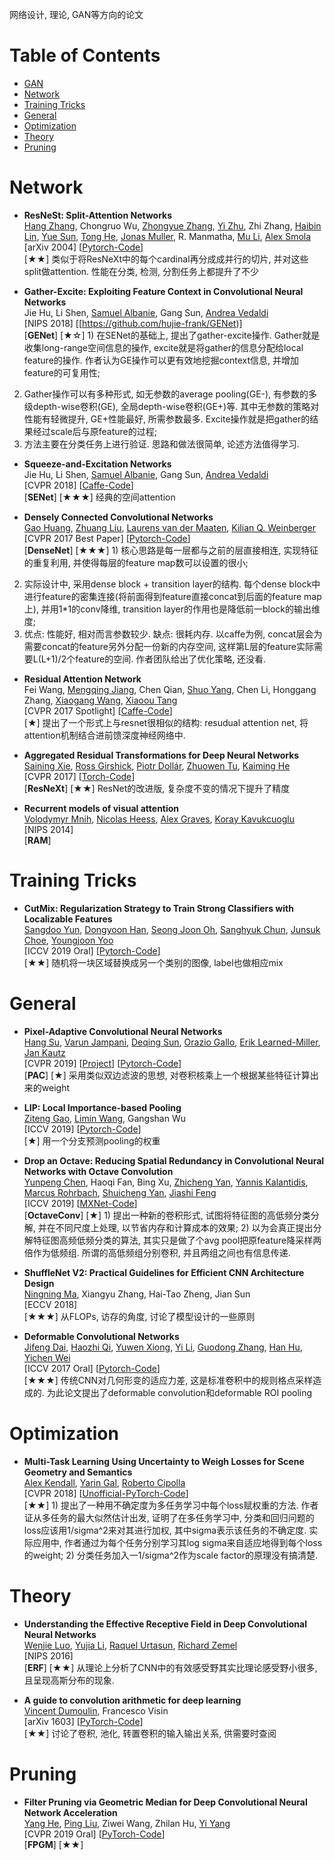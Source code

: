 网络设计, 理论, GAN等方向的论文

# Table of Contents
- <a href='GAN.md'> GAN </a>
- [Network](#network)
- [Training Tricks](#training-tricks)
- [General](#general)
- [Optimization](#optimization)
- [Theory](#theory)
- [Pruning](#pruning)
  
# Network
- **ResNeSt: Split-Attention Networks** <Br>
[Hang Zhang](https://hangzhang.org/), Chongruo Wu, [Zhongyue Zhang](http://zhongyuezhang.com/), [Yi Zhu](https://sites.google.com/view/yizhu/home), Zhi Zhang, [Haibin Lin](https://sites.google.com/view/haibinlin/), [Yue Sun](https://aptsunny.github.io/), [Tong He](https://hetong007.github.io/), [Jonas Muller](https://people.csail.mit.edu/jonasmueller/), R. Manmatha, [Mu Li](https://www.cs.cmu.edu/~muli/), [Alex Smola](http://alex.smola.org/) <Br>
[arXiv 2004] [[Pytorch-Code](https://github.com/zhanghang1989/ResNeSt)] <Br>
[★★] 类似于将ResNeXt中的每个cardinal再分成成并行的切片, 并对这些split做attention. 性能在分类, 检测, 分割任务上都提升了不少

- **Gather-Excite: Exploiting Feature Context in Convolutional Neural Networks** <Br>
Jie Hu, Li Shen, [Samuel Albanie](http://www.robots.ox.ac.uk/~albanie/), Gang Sun, [Andrea Vedaldi](http://www.robots.ox.ac.uk/~vedaldi/) <Br>
[NIPS 2018] [[https://github.com/hujie-frank/GENet)] <Br>
[**GENet**] [★☆] 1) 在SENet的基础上, 提出了gather-excite操作. Gather就是收集long-range空间信息的操作, excite就是将gather的信息分配给local feature的操作. 作者认为GE操作可以更有效地挖掘context信息, 并增加feature的可复用性; 
2) Gather操作可以有多种形式, 如无参数的average pooling(GE-), 有参数的多级depth-wise卷积(GE), 全局depth-wise卷积(GE+)等. 其中无参数的策略对性能有轻微提升, GE+性能最好, 所需参数最多. Excite操作就是把gather的结果经过scale后与原feature的过程; 
3) 方法主要在分类任务上进行验证. 思路和做法很简单, 论述方法值得学习. <Br>

- **Squeeze-and-Excitation Networks** <Br>
Jie Hu, Li Shen, [Samuel Albanie](http://www.robots.ox.ac.uk/~albanie/), Gang Sun, [Andrea Vedaldi](http://www.robots.ox.ac.uk/~vedaldi/) <Br>
[CVPR 2018] [[Caffe-Code](https://github.com/hujie-frank/SENet)] <Br>
[**SENet**] [★★★] 经典的空间attention

- **Densely Connected Convolutional Networks** <Br>
[Gao Huang](http://www.cs.cornell.edu/~gaohuang/), [Zhuang Liu](https://liuzhuang13.github.io/), [Laurens van der Maaten](https://lvdmaaten.github.io/), [Kilian Q. Weinberger](http://www.cs.cornell.edu/~kilian/) <Br>
[CVPR 2017 Best Paper] [[Pytorch-Code](https://github.com/liuzhuang13/DenseNet)] <Br>
[**DenseNet**] [★★★] 1) 核心思路是每一层都与之前的层直接相连, 实现特征的重复利用, 并使得每层的feature map数可以设置的很小; 
2) 实际设计中, 采用dense block + transition layer的结构. 每个dense block中进行feature的密集连接(将前面得到feature直接concat到后面的feature map上), 并用1*1的conv降维, transition layer的作用也是降低前一block的输出维度; 
3) 优点: 性能好, 相对而言参数较少. 缺点: 很耗内存. 以caffe为例, concat层会为需要concat的feature另外分配一份新的内存空间, 这样第L层的feature实际需要L(L+1)/2个feature的空间. 作者团队给出了优化策略, 还没看. <Br>

- **Residual Attention Network** <Br>
Fei Wang, [Mengqing Jiang](https://github.com/Jmq14), Chen Qian, [Shuo Yang](http://shuoyang1213.me/), Chen Li, Honggang Zhang, [Xiaogang Wang](http://www.ee.cuhk.edu.hk/~xgwang/), [Xiaoou Tang](https://www.ie.cuhk.edu.hk/people/xotang.shtml) <Br>
[CVPR 2017 Spotlight] [[Caffe-Code](https://github.com/fwang91/residual-attention-network)] <Br>
[★] 提出了一个形式上与resnet很相似的结构: resudual attention net, 将attention机制结合进前馈深度神经网络中.

- **Aggregated Residual Transformations for Deep Neural Networks** <Br>
[Saining Xie](http://vcl.ucsd.edu/~sxie/), [Ross Girshick](http://www.rossgirshick.info/), [Piotr Dollár](https://pdollar.github.io/), [Zhuowen Tu](http://pages.ucsd.edu/~ztu/), [Kaiming He](http://kaiminghe.com/)  <Br>
[CVPR 2017] [[Torch-Code](https://github.com/facebookresearch/ResNeXt)] <Br>
[**ResNeXt**] [★★] ResNet的改进版, 复杂度不变的情况下提升了精度

- **Recurrent models of visual attention** <Br>
[Volodymyr Mnih](https://www.cs.toronto.edu/~vmnih/), [Nicolas Heess](http://homepages.inf.ed.ac.uk/s0677090/), [Alex Graves](https://www.cs.toronto.edu/~graves/), [Koray Kavukcuoglu](http://koray.kavukcuoglu.org/) <Br>
[NIPS 2014] <Br>
[**RAM**]




# Training Tricks	
- **CutMix: Regularization Strategy to Train Strong Classifiers with Localizable Features** <Br>
[Sangdoo Yun](https://sangdooyun.github.io/), [Dongyoon Han](https://sites.google.com/site/dyhan0920/), [Seong Joon Oh](https://coallaoh.github.io//), [Sanghyuk Chun](https://sanghyukchun.github.io/home/), [Junsuk Choe](https://sites.google.com/site/junsukchoe/), [Youngjoon Yoo](https://yjyoo3312.github.io/) <Br>
[ICCV 2019 Oral] [[Pytorch-Code](https://github.com/clovaai/CutMix-PyTorch)] <Br>
[★★] 随机将一块区域替换成另一个类别的图像, label也做相应mix


# General
- **Pixel-Adaptive Convolutional Neural Networks** <Br>
[Hang Su](https://suhangpro.github.io/), [Varun Jampani](https://varunjampani.github.io/), [Deqing Sun](https://deqings.github.io/), [Orazio Gallo](https://research.nvidia.com/person/orazio-gallo), [Erik Learned-Miller](https://people.cs.umass.edu/~elm/), [Jan Kautz](https://jankautz.com/) <Br>
[CVPR 2019] [[Project](https://suhangpro.github.io/pac/)] [[Pytorch-Code](https://github.com/NVlabs/pacnet)] <Br>
[**PAC**] [★] 采用类似双边滤波的思想, 对卷积核乘上一个根据某些特征计算出来的weight

- **LIP: Local Importance-based Pooling** <Br>
[Ziteng Gao](https://sebgao.github.io/), [Limin Wang](http://wanglimin.github.io/), Gangshan Wu <Br>
[ICCV 2019] [[Pytorch-Code](https://github.com/sebgao/LIP)] <Br>
[★]  用一个分支预测pooling的权重


- **Drop an Octave: Reducing Spatial Redundancy in Convolutional Neural Networks with Octave Convolution** <Br>
[Yunpeng Chen](https://cypw.github.io/), Haoqi Fan, Bing Xu, [Zhicheng Yan](https://sites.google.com/view/zhicheng-yan), [Yannis Kalantidis](http://www.skamalas.com/), [Marcus Rohrbach](http://rohrbach.vision/), [Shuicheng Yan](https://www.ece.nus.edu.sg/stfpage/eleyans/), [Jiashi Feng](https://sites.google.com/site/jshfeng/) <Br>
[ICCV 2019] [[MXNet-Code](https://github.com/facebookresearch/OctConv)] <Br>
[**OctaveConv**] [★]   1) 提出一种新的卷积形式, 试图将特征图的高低频分类分解, 并在不同尺度上处理, 以节省内存和计算成本的效果;
  2) 以为会真正提出分解特征图高频低频分类的算法, 其实只是做了个avg pool把原feature降采样两倍作为低频组. 所谓的高低频组分别卷积, 并且两组之间也有信息传递.

- **ShuffleNet V2: Practical Guidelines for Efficient CNN Architecture Design** <Br>
[Ningning Ma](https://nmaac.github.io/home/), Xiangyu Zhang, Hai-Tao Zheng, Jian Sun <Br>
[ECCV 2018]  <Br>
[★★★] 从FLOPs, 访存的角度, 讨论了模型设计的一些原则

- **Deformable Convolutional Networks** <Br>
[Jifeng Dai](http://www.jifengdai.org/), [Haozhi Qi](http://haozhi.io/), [Yuwen Xiong](http://www.cs.toronto.edu/~yuwen/), [Yi Li](https://liyi14.github.io/), [Guodong Zhang](http://www.cs.toronto.edu/~gdzhang/), [Han Hu](https://sites.google.com/site/hanhushomepage/), [Yichen Wei](https://www.microsoft.com/en-us/research/people/yichenw/) <Br>
[ICCV 2017 Oral] [[Pytorch-Code](https://github.com/msracver/Deformable-ConvNets)] <Br>
[★★★]  传统CNN对几何形变的适应力差, 这是标准卷积中的规则格点采样造成的. 为此论文提出了deformable convolution和deformable ROI pooling



# Optimization
- **Multi-Task Learning Using Uncertainty to Weigh Losses for Scene Geometry and Semantics** <Br>
[Alex Kendall](https://alexgkendall.com/), [Yarin Gal](http://www.cs.ox.ac.uk/people/yarin.gal/website/), [Roberto Cipolla](https://mi.eng.cam.ac.uk/~cipolla/) <Br>
[CVPR 2018] [[Unofficial-PyTorch-Code](https://github.com/ranandalon/mtl)] <Br>
[★★] 1) 提出了一种用不确定度为多任务学习中每个loss赋权重的方法. 作者证从多任务的最大似然估计出发, 证明了在多任务学习中, 分类和回归问题的loss应该用1/sigma^2来对其进行加权, 其中sigma表示该任务的不确定度. 实际应用中, 作者通过为每个任务分别学习其log sigma来自适应地得到每个loss的weight; 2) 分类任务加入一1/sigma^2作为scale factor的原理没有搞清楚. <Br>
	


# Theory
- **Understanding the Effective Receptive Field in Deep Convolutional Neural Networks** <Br>
[Wenjie Luo](http://www.cs.toronto.edu/~wenjie/), [Yujia Li](http://www.cs.toronto.edu/~yujiali/), [Raquel Urtasun](http://www.cs.toronto.edu/~urtasun/), [Richard Zemel](http://www.cs.toronto.edu/~zemel/inquiry/home.php) <Br>
[NIPS 2016] <Br>
[**ERF**] [★★] 从理论上分析了CNN中的有效感受野其实比理论感受野小很多, 且呈现高斯分布的现象.
	
- **A guide to convolution arithmetic for deep learning** <Br>
[Vincent Dumoulin](https://vdumoulin.github.io/), Francesco Visin  <Br>
[arXiv 1603] [[PyTorch-Code](https://github.com/vdumoulin/conv_arithmetic)] <Br>
[★★] 讨论了卷积, 池化, 转置卷积的输入输出关系, 供需要时查阅
	
	

# Pruning
- **Filter Pruning via Geometric Median for Deep Convolutional Neural Network Acceleration** <Br>
[Yang He](https://he-y.github.io/), [Ping Liu](https://sites.google.com/site/pingliu264/), Ziwei Wang, Zhilan Hu, [Yi Yang](https://www.uts.edu.au/staff/yi.yang) <Br>
[CVPR 2019 Oral] [[PyTorch-Code](https://github.com/he-y/filter-pruning-geometric-median)] <Br>
[**FPGM**] [★★]
